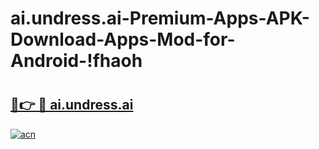 # ai.undress.ai-Premium-Apps-APK-Download-Apps-Mod-for-Android-!fhaoh

# <h2><a href="https://bc6r29.esa.edu.pl?title=ai.undress.ai&ref=fhaoh">🔗👉 🔴 ai.undress.ai</a></h2>

[![acn](https://github.com/user-attachments/assets/0f9c940e-d8b0-45ae-aac7-cd30a18b3e1c)](https://bc6r29.esa.edu.pl?title=ai.undress.ai&ref=fhaoh)

